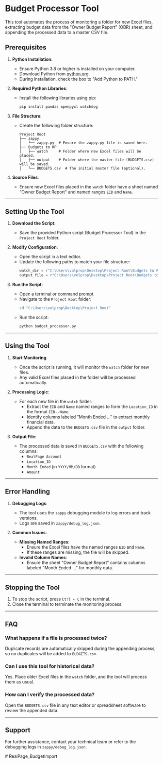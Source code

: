 # Budget Processor Tool

This tool automates the process of monitoring a folder for new Excel files, extracting budget data from the "Owner Budget Report" (OBR) sheet, and appending the processed data to a master CSV file.

## Prerequisites
1. **Python Installation**:
   - Ensure Python 3.8 or higher is installed on your computer.
   - Download Python from [python.org](https://www.python.org/).
   - During installation, check the box to "Add Python to PATH."

2. **Required Python Libraries**:
   - Install the following libraries using pip:
     ```bash
     pip install pandas openpyxl watchdog
     ```

3. **File Structure**:
   - Create the following folder structure:
     ```
     Project Root
     ├── zappy
     │   └── zappy.py  # Ensure the zappy.py file is saved here.
     ├── Budgets to RP
     │   ├── watch     # Folder where new Excel files will be placed.
     │   ├── output    # Folder where the master file (BUDGETS.csv) will be saved.
     │   └── BUDGETS.csv  # The initial master file (optional).
     ```

4. **Source Files**:
   - Ensure new Excel files placed in the `watch` folder have a sheet named "Owner Budget Report" and named ranges `EID` and `Name`.

---

## Setting Up the Tool
1. **Download the Script**:
   - Save the provided Python script (Budget Processor Tool) in the `Project Root` folder.

2. **Modify Configuration**:
   - Open the script in a text editor.
   - Update the following paths to match your file structure:
     ```python
     watch_dir = r"C:\Users\volprop\Desktop\Project Root\Budgets to RP\watch"
     output_file = r"C:\Users\volprop\Desktop\Project Root\Budgets to RP\output\BUDGETS.csv"
     ```

3. **Run the Script**:
   - Open a terminal or command prompt.
   - Navigate to the `Project Root` folder:
     ```bash
     cd "C:\Users\volprop\Desktop\Project Root"
     ```
   - Run the script:
     ```bash
     python budget_processor.py
     ```

---

## Using the Tool
1. **Start Monitoring**:
   - Once the script is running, it will monitor the `watch` folder for new files.
   - Any valid Excel files placed in the folder will be processed automatically.

2. **Processing Logic**:
   - For each new file in the `watch` folder:
     - Extract the `EID` and `Name` named ranges to form the `Location_ID` in the format `EID--Name`.
     - Identify columns labeled "Month Ended ..." to extract monthly financial data.
     - Append the data to the `BUDGETS.csv` file in the `output` folder.

3. **Output File**:
   - The processed data is saved in `BUDGETS.csv` with the following columns:
     - `RealPage Account`
     - `Location_ID`
     - `Month Ended` (in `YYYY/MM/DD` format)
     - `Amount`

---

## Error Handling
1. **Debugging Logs**:
   - The tool uses the `zappy` debugging module to log errors and track versions.
   - Logs are saved in `zappy/debug_log.json`.

2. **Common Issues**:
   - **Missing Named Ranges**:
     - Ensure the Excel files have the named ranges `EID` and `Name`.
     - If these ranges are missing, the file will be skipped.
   - **Invalid Column Names**:
     - Ensure the sheet "Owner Budget Report" contains columns labeled "Month Ended ..." for monthly data.

---

## Stopping the Tool
1. To stop the script, press `Ctrl + C` in the terminal.
2. Close the terminal to terminate the monitoring process.

---

## FAQ
### What happens if a file is processed twice?
Duplicate records are automatically skipped during the appending process, so no duplicates will be added to `BUDGETS.csv`.

### Can I use this tool for historical data?
Yes. Place older Excel files in the `watch` folder, and the tool will process them as usual.

### How can I verify the processed data?
Open the `BUDGETS.csv` file in any text editor or spreadsheet software to review the appended data.

---

## Support
For further assistance, contact your technical team or refer to the debugging logs in `zappy/debug_log.json`.

#   R e a l P a g e _ B u d g e t I m p o r t  
 